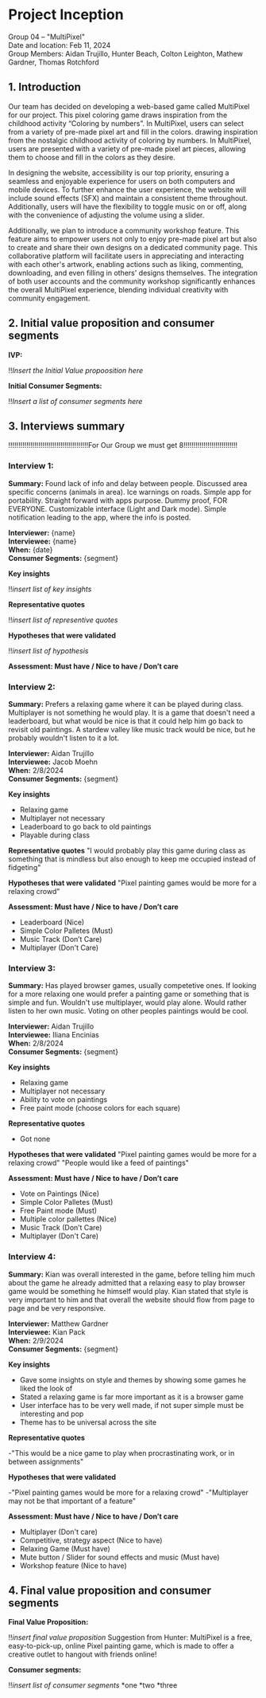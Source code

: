 ﻿# Project Inception

Group 04 – "MultiPixel"\
Date and location: Feb 11, 2024\
Group Members: Aidan Trujillo, Hunter Beach, Colton Leighton, Mathew Gardner, Thomas Rotchford

## 1. Introduction

Our team has decided on developing a web-based game called MultiPixel for our project. This pixel coloring game draws inspiration from the childhood activity “Coloring by numbers”. In MultiPixel, users can select from a variety of pre-made pixel art and fill in the colors. drawing inspiration from the nostalgic childhood activity of coloring by numbers. In MultiPixel, users are presented with a variety of pre-made pixel art pieces, allowing them to choose and fill in the colors as they desire.

In designing the website, accessibility is our top priority, ensuring a seamless and enjoyable experience for users on both computers and mobile devices. To further enhance the user experience, the website will include sound effects (SFX) and maintain a consistent theme throughout. Additionally, users will have the flexibility to toggle music on or off, along with the convenience of adjusting the volume using a slider.

Additionally, we plan to introduce a community workshop feature. This feature aims to empower users not only to enjoy pre-made pixel art but also to create and share their own designs on a dedicated community page. This collaborative platform will facilitate users in appreciating and interacting with each other's artwork, enabling actions such as liking, commenting, downloading, and even filling in others' designs themselves. The integration of both user accounts and the community workshop significantly enhances the overall MultiPixel experience, blending individual creativity with community engagement.

## 2. Initial value proposition and consumer segments

**IVP:**

!!*Insert the Initial Value propoosition here*

**Initial Consumer Segments:**

!!*Insert a list of consumer segments here*

## 3. Interviews summary 
!!!!!!!!!!!!!!!!!!!!!!!!!!!!!!!!!!!!!!!!For Our Group we must get 8!!!!!!!!!!!!!!!!!!!!!!!!!!!
### Interview 1:

**Summary:** Found lack of info and delay between people. Discussed area specific concerns (animals in area). Ice warnings on roads. Simple app for portability. Straight forward with apps purpose. Dummy proof, FOR EVERYONE. Customizable interface (Light and Dark mode). Simple notification leading to the app, where the info is posted.

**Interviewer:** {name}\
**Interviewee:** {name}\
**When:** {date}\
**Consumer Segments:** {segment}

**Key insights**

!!*insert list of key insights*

 **Representative quotes**

!!*insert list of representive quotes*

 **Hypotheses that were validated**
  
!!*insert list of hypothesis*

 **Assessment: Must have / Nice to have / Don’t care**

### Interview 2:

**Summary:** Prefers a relaxing game where it can be played during class. Multiplayer is not something he would play. It is a game that doesn't need a leaderboard, but what would be nice is that it could help him go back to revisit old paintings. A stardew valley like music track would be nice, but he probably wouldn't listen to it a lot. 

**Interviewer:** Aidan Trujillo\
**Interviewee:** Jacob Moehn\
**When:** 2/8/2024\
**Consumer Segments:** {segment}

**Key insights**
- Relaxing game
- Multiplayer not necessary
- Leaderboard to go back to old paintings
- Playable during class 

 **Representative quotes**
"I would probably play this game during class as something that is mindless but also enough to keep me occupied instead of fidgeting"

 **Hypotheses that were validated**
"Pixel painting games would be more for a relaxing crowd"

 **Assessment: Must have / Nice to have / Don’t care**
  - Leaderboard (Nice)
  - Simple Color Palletes (Must)
  - Music Track (Don’t Care)
  - Multiplayer (Don't Care)

### Interview 3: 

**Summary:** Has played browser games, usually competetive ones. If looking for a more relaxing one would prefer a painting game or something that is simple and fun. Wouldn't use multiplayer, would play alone. Would rather listen to her own music. Voting on other peoples paintings would be cool. 

**Interviewer:** Aidan Trujillo\
**Interviewee:** Iliana Encinias\
**When:** 2/8/2024\
**Consumer Segments:** {segment}

**Key insights**
  - Relaxing game
  - Multiplayer not necessary
  - Ability to vote on paintings
  - Free paint mode (choose colors for each square)

 **Representative quotes**
  - Got none

 **Hypotheses that were validated**
"Pixel painting games would be more for a relaxing crowd"
"People would like a feed of paintings"

 **Assessment: Must have / Nice to have / Don’t care**
  - Vote on Paintings (Nice)
  - Simple Color Palletes (Must)
  - Free Paint mode (Must)
  - Multiple color pallettes (Nice)
  - Music Track (Don’t Care)
  - Multiplayer (Don't Care)

### Interview 4:

**Summary:** Kian was overall interested in the game, before telling him much about the game he already admitted that a relaxing easy to play browser game would be something he himself would play. Kian stated that style is very important to him and that overall the website should flow from page to page and be very responsive. 

**Interviewer:** Matthew Gardner\
**Interviewee:** Kian Pack\
**When:** 2/9/2024\
**Consumer Segments:** {segment}

**Key insights**
  - Gave some insights on style and themes by showing some games he liked the look of
  - Stated a relaxing game is far more important as it is a browser game
  - User interface has to be very well made, if not super simple must be interesting and pop
  - Theme has to be universal across the site

 **Representative quotes**

  -"This would be a nice game to play when procrastinating work, or in between assignments"

 **Hypotheses that were validated**
  
 -"Pixel painting games would be more for a relaxing crowd"
 -"Multiplayer may not be that important of a feature"

 **Assessment: Must have / Nice to have / Don’t care**
 - Multiplayer (Don't care)
 - Competitive, strategy aspect (Nice to have)
 - Relaxing Game (Must have)
 - Mute button / Slider for sound effects and music (Must have)
 - Workshop feature (Nice to have)

## 4. Final value proposition and consumer segments

**Final Value Proposition:**

!!*insert final value proposition*
Suggestion from Hunter: MultiPixel is a free, easy-to-pick-up, online Pixel painting game, which is made to offer a creative outlet to hangout with friends online!

**Consumer segments:**

!!*insert list of consumer segments*
*one
*two
*three
